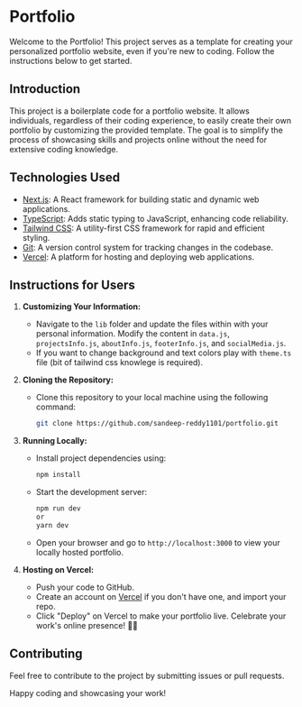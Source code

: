 # Portfolio

Welcome to the Portfolio! This project serves as a template for creating your personalized portfolio website, even if you're new to coding. Follow the instructions below to get started.

## Introduction

This project is a boilerplate code for a portfolio website. It allows individuals, regardless of their coding experience, to easily create their own portfolio by customizing the provided template. The goal is to simplify the process of showcasing skills and projects online without the need for extensive coding knowledge.

## Technologies Used

- [Next.js](https://nextjs.org/): A React framework for building static and dynamic web applications.
- [TypeScript](https://www.typescriptlang.org/): Adds static typing to JavaScript, enhancing code reliability.
- [Tailwind CSS](https://tailwindcss.com/): A utility-first CSS framework for rapid and efficient styling.
- [Git](https://git-scm.com/): A version control system for tracking changes in the codebase.
- [Vercel](https://vercel.com/): A platform for hosting and deploying web applications.

## Instructions for Users

1. **Customizing Your Information:**

   - Navigate to the `lib` folder and update the files within with your personal information. Modify the content in `data.js`, `projectsInfo.js`, `aboutInfo.js`, `footerInfo.js`, and `socialMedia.js`.
   - If you want to change background and text colors play with `theme.ts` file (bit of tailwind css knowlege is required).

2. **Cloning the Repository:**

   - Clone this repository to your local machine using the following command:
     ```bash
     git clone https://github.com/sandeep-reddy1101/portfolio.git
     ```

3. **Running Locally:**

   - Install project dependencies using:
     ```bash
     npm install
     ```
   - Start the development server:
     ```bash
     npm run dev
     or
     yarn dev
     ```
   - Open your browser and go to `http://localhost:3000` to view your locally hosted portfolio.

4. **Hosting on Vercel:**
   - Push your code to GitHub.
   - Create an account on [Vercel](https://vercel.com/) if you don't have one, and import your repo.
   - Click "Deploy" on Vercel to make your portfolio live. Celebrate your work's online presence! 🚀✨

## Contributing

Feel free to contribute to the project by submitting issues or pull requests.

Happy coding and showcasing your work!
